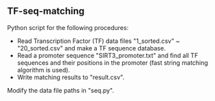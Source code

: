 ## TF-seq-matching
Python script for the following procedures:
* Read Transcription Factor (TF) data files "1_sorted.csv" ~ "20_sorted.csv" and make a TF sequence database.
* Read a promoter sequence "SIRT3_promoter.txt" and find all TF sequences and their positions in the promoter (fast string matching algorithm is used).
* Write matching results to "result.csv".

Modify the data file paths in "seq.py". 
